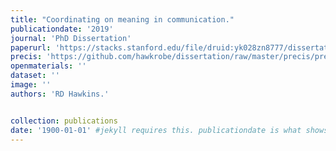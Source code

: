 ```yaml
---
title: "Coordinating on meaning in communication."
publicationdate: '2019' 
journal: 'PhD Dissertation'
paperurl: 'https://stacks.stanford.edu/file/druid:yk028zn8777/dissertation-augmented.pdf'
precis: 'https://github.com/hawkrobe/dissertation/raw/master/precis/precis.pdf' 
openmaterials: '' 
dataset: ''
image: ''
authors: 'RD Hawkins.'


collection: publications
date: '1900-01-01' #jekyll requires this. publicationdate is what shows up
---
```

